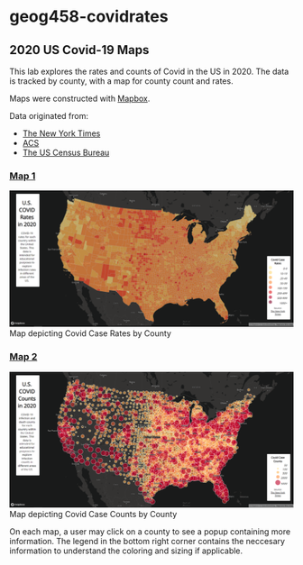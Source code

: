 # geog458-covidrates
## 2020 US Covid-19 Maps

This lab explores the rates and counts of Covid in the US in 2020. The data is tracked by county, with a map for county count and rates.

Maps were constructed with [Mapbox](https://docs.mapbox.com/mapbox-gl-js/api/).

Data originated from:
- [The New York Times](https://github.com/nytimes/covid-19-data/blob/43d32dde2f87bd4dafbb7d23f5d9e878124018b8/live/us-counties.csv)
- [ACS](https://data.census.gov/cedsci/table?g=0100000US%24050000&d=ACS%205-Year%20Estimates%20Data%20Profiles&tid=ACSDP5Y2018.DP05&hidePreview=true)
- [The US Census Bureau](https://www.census.gov/geographies/mapping-files/time-series/geo/carto-boundary-file.html)

### [Map 1](https://blueal.github.io/geog458-covidrates/map1)
![Map 1](./img/map1.PNG)
Map depicting Covid Case Rates by County


### [Map 2](https://blueal.github.io/geog458-covidrates/map2)
![Map 2](./img/map2.PNG)
Map depicting Covid Case Counts by County

On each map, a user may click on a county to see a popup containing more information. The legend in the bottom right corner contains the neccesary information to understand the coloring and sizing if applicable.
